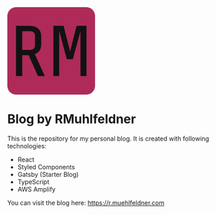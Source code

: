 <img src="./content/assets/rm-icon.png" width="200" align="center"/>

# Blog by RMuhlfeldner

This is the repository for my personal blog. It is created with following technologies:

* React
* Styled Components
* Gatsby (Starter Blog)
* TypeScript
* AWS Amplify

You can visit the blog here: https://r.muehlfeldner.com